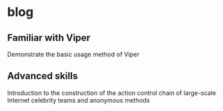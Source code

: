 # blog

## Familiar with Viper

Demonstrate the basic usage method of Viper

## Advanced skills

Introduction to the construction of the action control chain of large-scale Internet celebrity teams and anonymous methods